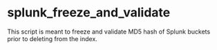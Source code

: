 # splunk_freeze_and_validate
This script is meant to freeze and validate MD5 hash of Splunk buckets prior to deleting from the index.
